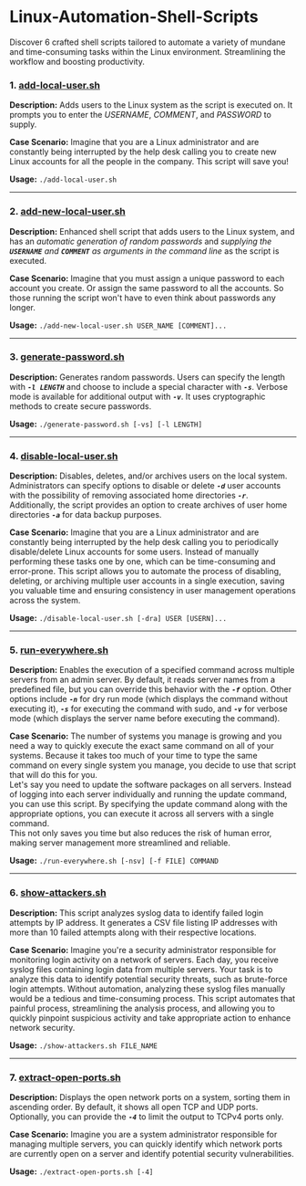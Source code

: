 # Linux-Automation-Shell-Scripts
Discover 6 crafted shell scripts tailored to automate a variety of mundane and time-consuming tasks within the Linux environment. Streamlining the workflow and boosting productivity.

### 1. [add-local-user.sh](Scripts/add-local-user.sh)
**Description:** Adds users to the Linux system as the script is executed on. It prompts you to enter the *USERNAME*, *COMMENT*, and *PASSWORD* to supply.

**Case Scenario:** Imagine that you are a Linux administrator and are constantly being interrupted by the help desk calling you to create new Linux accounts for all the people in the company. This script will save you!

**Usage:** `./add-local-user.sh`

---
### 2. [add-new-local-user.sh](Scripts/add-new-local-user.sh)
**Description:** Enhanced shell script that adds users to the Linux system, and has an *automatic generation of random passwords* and *supplying the **`USERNAME`** and **`COMMENT`** as arguments in the command line* as the script is executed.

**Case Scenario:** Imagine that you must assign a unique password to each account you create. Or assign the same password to all the accounts. So those running the script won't have to even think about passwords any longer.

**Usage:** `./add-new-local-user.sh USER_NAME [COMMENT]...`

---
### 3. [generate-password.sh](Scripts/generate-password.sh)
**Description:** Generates random passwords. Users can specify the length with ***`-l LENGTH`*** and choose to include a special character with ***`-s`***. Verbose mode is available for additional output with ***`-v`***. It uses cryptographic methods to create secure passwords.

**Usage:** `./generate-password.sh [-vs] [-l LENGTH]`

---
### 4. [disable-local-user.sh](Scripts/disable-local-user.sh)
**Description:** Disables, deletes, and/or archives users on the local system. Administrators can specify options to disable or delete ***`-d`*** user accounts with the possibility of removing associated home directories ***`-r`***. Additionally, the script provides an option to create archives of user home directories ***`-a`*** for data backup purposes.

**Case Scenario:** Imagine that you are a Linux administrator and are constantly being interrupted by the help desk calling you to periodically disable/delete Linux accounts for some users. Instead of manually performing these tasks one by one, which can be time-consuming and error-prone. This script allows you to automate the process of disabling, deleting, or archiving multiple user accounts in a single execution, saving you valuable time and ensuring consistency in user management operations across the system.

**Usage:** `./disable-local-user.sh [-dra] USER [USERN]...`

---
### 5. [run-everywhere.sh](Scripts/run-everywhere.sh)
**Description:** Enables the execution of a specified command across multiple servers from an admin server. By default, it reads server names from a predefined file, but you can override this behavior with the ***`-f`*** option. Other options include ***`-n`*** for dry run mode (which displays the command without executing it), ***`-s`*** for executing the command with sudo, and ***`-v`*** for verbose mode (which displays the server name before executing the command).

**Case Scenario:** The number of systems you manage is growing and you need a way to quickly execute the exact same command on all of your systems. Because it takes too much of your time to type the same command on every single system you manage, you decide to use that script that will do this for you.
<br>Let's say you need to update the software packages on all servers. Instead of logging into each server individually and running the update command, you can use this script. By specifying the update command along with the appropriate options, you can execute it across all servers with a single command.
<br>This not only saves you time but also reduces the risk of human error, making server management more streamlined and reliable.

**Usage:** `./run-everywhere.sh [-nsv] [-f FILE] COMMAND`

---
### 6. [show-attackers.sh](Scripts/show-attackers.sh)
**Description:** This script analyzes syslog data to identify failed login attempts by IP address. It generates a CSV file listing IP addresses with more than 10 failed attempts along with their respective locations.

**Case Scenario:** Imagine you're a security administrator responsible for monitoring login activity on a network of servers. Each day, you receive syslog files containing login data from multiple servers. Your task is to analyze this data to identify potential security threats, such as brute-force login attempts. Without automation, analyzing these syslog files manually would be a tedious and time-consuming process. This script automates that painful process, streamlining the analysis process, and allowing you to quickly pinpoint suspicious activity and take appropriate action to enhance network security.

**Usage:** `./show-attackers.sh FILE_NAME`

---
### 7. [extract-open-ports.sh](Scripts/extract-open-ports.sh)
**Description:** Displays the open network ports on a system, sorting them in ascending order. By default, it shows all open TCP and UDP ports. Optionally, you can provide the ***`-4`*** to limit the output to TCPv4 ports only.

**Case Scenario:** Imagine you are a system administrator responsible for managing multiple servers, you can quickly identify which network ports are currently open on a server and identify potential security vulnerabilities.

**Usage:** `./extract-open-ports.sh [-4]`

